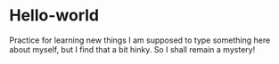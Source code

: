 # Hello-world
Practice for learning new things
I am supposed to type something here about myself, but I find that a bit hinky. So I shall remain a mystery!
